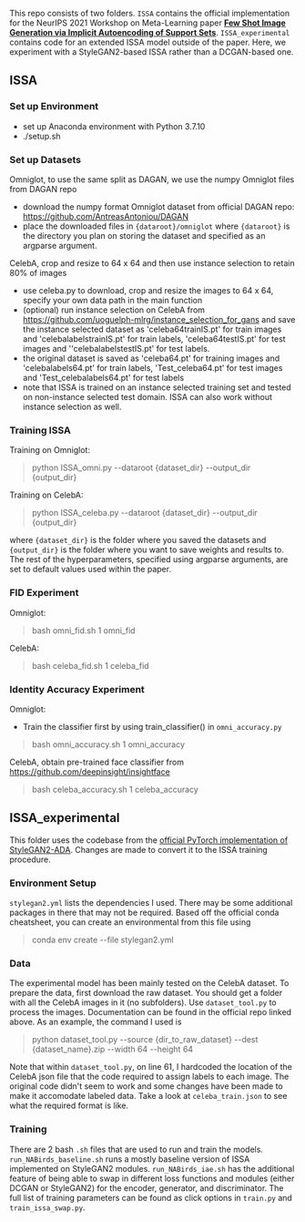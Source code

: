 This repo consists of two folders. `ISSA` contains the official implementation for the NeurIPS 2021 Workshop on Meta-Learning paper **[Few Shot Image Generation via Implicit Autoencoding of Support Sets](https://openreview.net/pdf?id=fem00ckyS8t)**. `ISSA_experimental` contains code for an extended ISSA model outside of the paper. Here, we experiment with a StyleGAN2-based ISSA rather than a DCGAN-based one. 

## ISSA

### Set up Environment

* set up Anaconda environment with Python 3.7.10
* ./setup.sh

### Set up Datasets

Omniglot, to use the same split as DAGAN, we use the numpy Omniglot files from DAGAN repo

* download the numpy format Omniglot dataset from official DAGAN repo: https://github.com/AntreasAntoniou/DAGAN
* place the downloaded files in  `{dataroot}/omniglot` where `{dataroot}` is the directory you plan on storing the dataset and specified as an argparse argument. 

CelebA, crop and resize to 64 x 64 and then use instance selection to retain 80% of images

* use celeba.py to download, crop and resize the images to 64 x 64, specify your own data path in the main function
* (optional) run instance selection on CelebA from https://github.com/uoguelph-mlrg/instance_selection_for_gans and save the instance selected dataset as 'celeba64trainIS.pt' for train images and 'celebalabelstrainIS.pt' for train labels, 'celeba64testIS.pt' for test images and ''celebalabelstestIS.pt' for test labels.
* the original dataset is saved as 'celeba64.pt' for training images and 'celebalabels64.pt' for train labels, 'Test_celeba64.pt' for test images and 'Test_celebalabels64.pt' for test labels
* note that ISSA is trained on an instance selected training set and tested on non-instance selected test domain. ISSA can also work without instance selection as well. 


### Training ISSA
Training on Omniglot:

> python ISSA_omni.py --dataroot {dataset_dir} --output_dir {output_dir}

Training on CelebA:

> python ISSA_celeba.py --dataroot {dataset_dir} --output_dir {output_dir}

where `{dataset_dir}` is the folder where you saved the datasets and `{output_dir}` is the folder where you want to save weights and results to. The rest of the hyperparameters, specified using argparse arguments, are set to default values used within the paper. 


### FID Experiment
Omniglot:
> bash omni_fid.sh 1 omni_fid

CelebA:
> bash celeba_fid.sh 1 celeba_fid

### Identity Accuracy Experiment
Omniglot:
* Train the classifier first by using train_classifier() in `omni_accuracy.py`
> bash omni_accuracy.sh 1 omni_accuracy

CelebA, obtain pre-trained face classifier from https://github.com/deepinsight/insightface
> bash celeba_accuracy.sh 1 celeba_accuracy


## ISSA_experimental 

This folder uses the codebase from the [official PyTorch implementation of StyleGAN2-ADA](https://github.com/NVlabs/stylegan2-ada-pytorch). Changes are made to convert it to the ISSA training procedure. 

### Environment Setup 

`stylegan2.yml` lists the dependencies I used. There may be some additional packages in there that may not be required. Based off the official conda cheatsheet, you can create an environmental from this file using

> conda env create --file stylegan2.yml 

### Data 

The experimental model has been mainly tested on the CelebA dataset. To prepare the data, first download the raw dataset. You should get a folder with all the CelebA images in it (no subfolders). Use `dataset_tool.py` to process the images. Documentation can be found in the official repo linked above. As an example, the command I used is

> python dataset_tool.py --source {dir_to_raw_dataset} --dest {dataset_name}.zip --width 64 --height 64

Note that within `dataset_tool.py`, on line 61, I hardcoded the location of the CelebA json file that the code required to assign labels to each image. The original code didn't seem to work and some changes have been made to make it accomodate labeled data. Take a look at `celeba_train.json` to see what the required format is like. 

### Training 

There are 2 bash `.sh` files that are used to run and train the models. `run_NABirds_baseline.sh` runs a mostly baseline version of ISSA implemented on StyleGAN2 modules. `run_NABirds_iae.sh` has the additional feature of being able to swap in different loss functions and modules (either DCGAN or StyleGAN2) for the encoder, generator, and discriminator. The full list of training parameters can be found as click options in `train.py` and `train_issa_swap.py`.  
